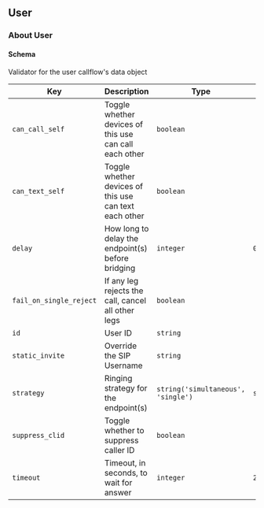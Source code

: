 ## User

### About User

#### Schema

Validator for the user callflow's data object



Key | Description | Type | Default | Required
--- | ----------- | ---- | ------- | --------
`can_call_self` | Toggle whether devices of this use can call each other | `boolean` |   | `false`
`can_text_self` | Toggle whether devices of this use can text each other | `boolean` |   | `false`
`delay` | How long to delay the endpoint(s) before bridging | `integer` | `0` | `false`
`fail_on_single_reject` | If any leg rejects the call, cancel all other legs | `boolean` |   | `false`
`id` | User ID | `string` |   | `false`
`static_invite` | Override the SIP Username | `string` |   | `false`
`strategy` | Ringing strategy for the endpoint(s) | `string('simultaneous', 'single')` | `simultaneous` | `false`
`suppress_clid` | Toggle whether to suppress caller ID | `boolean` |   | `false`
`timeout` | Timeout, in seconds, to wait for answer | `integer` | `20` | `false`



